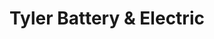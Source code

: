 ---
title: "Tyler Battery & Electric"
url: /grand-junction/tyler-battery-und-electric/
shop: Autowerkstatt
---